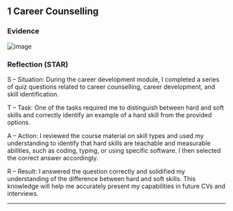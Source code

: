 ## 1️ Career Counselling

###  Evidence
![image](https://github.com/user-attachments/assets/d87a97f8-ad70-4d27-b838-a74ff2f756a5)

###  Reflection (STAR)
S – Situation:
During the career development module, I completed a series of quiz questions related to career counselling, career development, and skill identification.

T – Task:
One of the tasks required me to distinguish between hard and soft skills and correctly identify an example of a hard skill from the provided options.

A – Action:
I reviewed the course material on skill types and used my understanding to identify that hard skills are teachable and measurable abilities, such as coding, typing, or using specific software. I then selected the correct answer accordingly.

R – Result:
I answered the question correctly and solidified my understanding of the difference between hard and soft skills. This knowledge will help me accurately present my capabilities in future CVs and interviews.

---
